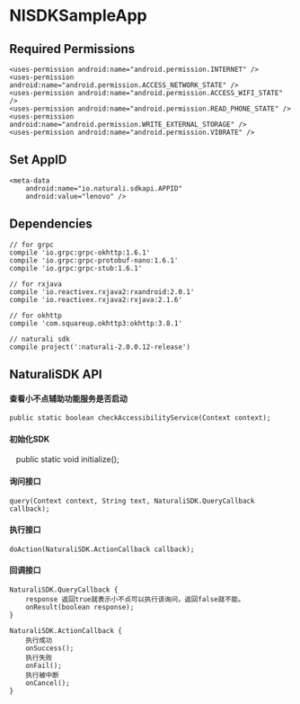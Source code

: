 # NISDKSampleApp

## Required Permissions
    <uses-permission android:name="android.permission.INTERNET" />
    <uses-permission android:name="android.permission.ACCESS_NETWORK_STATE" />
    <uses-permission android:name="android.permission.ACCESS_WIFI_STATE" />
    <uses-permission android:name="android.permission.READ_PHONE_STATE" />
    <uses-permission android:name="android.permission.WRITE_EXTERNAL_STORAGE" />
    <uses-permission android:name="android.permission.VIBRATE" />
    
## Set AppID
    <meta-data 
        android:name="io.naturali.sdkapi.APPID"
        android:value="lenovo" />
        
## Dependencies
    // for grpc
    compile 'io.grpc:grpc-okhttp:1.6.1'
    compile 'io.grpc:grpc-protobuf-nano:1.6.1'
    compile 'io.grpc:grpc-stub:1.6.1'

    // for rxjava
    compile 'io.reactivex.rxjava2:rxandroid:2.0.1'
    compile 'io.reactivex.rxjava2:rxjava:2.1.6'

    // for okhttp
    compile 'com.squareup.okhttp3:okhttp:3.8.1'

    // naturali sdk
    compile project(':naturali-2.0.0.12-release')

## NaturaliSDK API
#### 查看小不点辅助功能服务是否启动
    public static boolean checkAccessibilityService(Context context);
#### 初始化SDK
    public static void initialize();
#### 询问接口 
    query(Context context, String text, NaturaliSDK.QueryCallback callback);
#### 执行接口
    doAction(NaturaliSDK.ActionCallback callback);
#### 回调接口
    NaturaliSDK.QueryCallback {
        response 返回true就表示小不点可以执行该询问，返回false就不能。
        onResult(boolean response);
    }

    NaturaliSDK.ActionCallback {
        执行成功
        onSuccess();
        执行失败
        onFail();
        执行被中断
        onCancel();
    }
